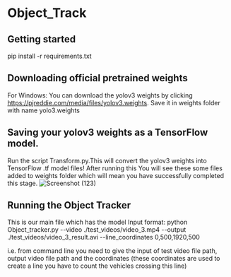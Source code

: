 # Object_Track

## Getting started
pip install -r requirements.txt

## Downloading official pretrained weights
For Windows: You can download the yolov3 weights by clicking https://pjreddie.com/media/files/yolov3.weights.
Save it in weights folder with name yolo3.weights

## Saving your yolov3 weights as a TensorFlow model.
Run the script Transform.py.This will convert the yolov3 weights into TensorFlow .tf model files!
After running this
You will see these some files added to weights folder which will mean you have successfully completed this stage.
![Screenshot (123)](https://user-images.githubusercontent.com/63334651/111910592-02144400-8a88-11eb-9421-b89364db02e6.png)


## Running the Object Tracker
This is our main file which has the model 
Input format: 
python Object_tracker.py --video ./test_videos/video_3.mp4 --output ./test_videos/video_3_result.avi --line_coordinates 0,500,1920,500

i.e. from command line you need to give the input of test video file path, output video file path and the coordinates (these coordinates are used to create a line you
have to count the vehicles crossing this line)
